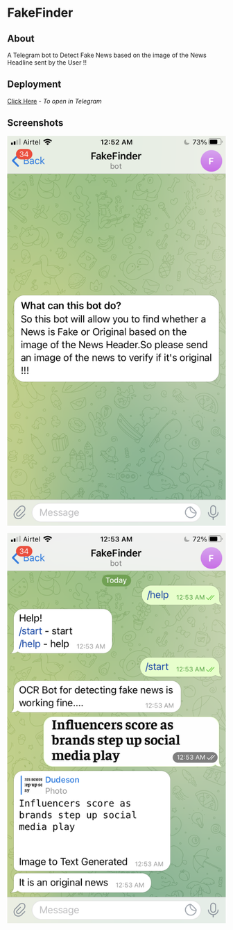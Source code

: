 # FakeFinder

## About
A Telegram bot to Detect Fake News based on the image of the News Headline sent by the User !!

## Deployment
[Click Here](https://t.me/Rahul_OCR_bot) - _To open in Telegram_

## Screenshots

![](images/SS1.PNG)



![](images/SS2.PNG)
